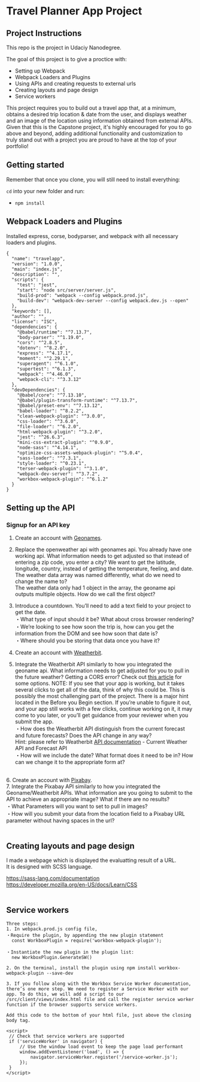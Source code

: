 # Travel Planner App Project<br>
## Project Instructions

This repo is the project in Udaciy Nanodegree.

The goal of this project is to give a proctice with:
- Setting up Webpack
- Webpack Loaders and Plugins
- Using APIs and creating requests to external urls
- Creating layouts and page design
- Service workers


This project requires you to build out a travel app that, at a minimum, obtains a desired trip location & date from the user, and displays weather and an image of the location using information obtained from external APIs. Given that this is the Capstone project, it's highly encouraged for you to go above and beyond, adding additional functionality and customization to truly stand out with a project you are proud to have at the top of your portfolio!

## Getting started

Remember that once you clone, you will still need to install everything:

`cd` into your new folder and run:
- `npm install`

## Webpack Loaders and Plugins
Installed express, corse, bodyparser, and webpack with all necessary loaders and plugins.
```
{
  "name": "travelapp",
  "version": "1.0.0",
  "main": "index.js",
  "description": "",
  "scripts": {
    "test": "jest",
    "start": "node src/server/server.js",
    "build-prod": "webpack --config webpack.prod.js",
    "build-dev": "webpack-dev-server --config webpack.dev.js --open"
  },
  "keywords": [],
  "author": "",
  "license": "ISC",
  "dependencies": {
    "@babel/runtime": "^7.13.7",
    "body-parser": "^1.19.0",
    "cors": "^2.8.5",
    "dotenv": "^8.2.0",
    "express": "^4.17.1",
    "moment": "^2.29.1",
    "superagent": "^6.1.0",
    "supertest": "^6.1.3",
    "webpack": "^4.46.0",
    "webpack-cli": "^3.3.12"
  },
  "devDependencies": {
    "@babel/core": "^7.13.10",
    "@babel/plugin-transform-runtime": "^7.13.7",
    "@babel/preset-env": "^7.13.12",
    "babel-loader": "^8.2.2",
    "clean-webpack-plugin": "^3.0.0",
    "css-loader": "^3.6.0",
    "file-loader": "^6.2.0",
    "html-webpack-plugin": "^3.2.0",
    "jest": "^26.6.3",
    "mini-css-extract-plugin": "^0.9.0",
    "node-sass": "^4.14.1",
    "optimize-css-assets-webpack-plugin": "^5.0.4",
    "sass-loader": "^7.3.1",
    "style-loader": "^0.23.1",
    "terser-webpack-plugin": "^3.1.0",
    "webpack-dev-server": "^3.7.2",
    "workbox-webpack-plugin": "^6.1.2"
  }
}

```
## Setting up the API

### Signup for an API key

1. Create an account with <a href= "http://www.geonames.org/export/web-services.html" target="_blank" >Geonames</a>.<br>
2. Replace the openweather api with geonames api. You already have one working api. What information needs to get adjusted so that instead of entering a zip code, you enter a city? We want to get the latitude, longitude, country, instead of getting the temperature, feeling, and date.<br>
The weather data array was named differently, what do we need to change the name to?<br>
The weather data only had 1 object in the array, the geoname api outputs multiple objects. How do we call the first object?<br>
3. Introduce a countdown. You’ll need to add a text field to your project to get the date.<br>
    ・What type of input should it be? What about cross browser rendering?<br>
    ・We’re looking to see how soon the trip is, how can you get the information from the DOM and see how soon that date is?<br>
    ・Where should you be storing that data once you have it?<br>

4. Create an account with <a href= "https://www.weatherbit.io/account/create" target="_blank" >Weatherbit</a>.<br>
5. Integrate the Weatherbit API similarly to how you integrated the geoname api. What information needs to get adjusted for you to pull in the future weather? Getting a CORS error? Check out <a href= "https://medium.com/@dtkatz/3-ways-to-fix-the-cors-error-and-how-access-control-allow-origin-works-d97d55946d9" target="_blank" >this article</a> for some options. NOTE: If you see that your app is working, but it takes several clicks to get all of the data, think of why this could be. This is possibly the most challenging part of the project. There is a major hint located in the Before you Begin section. If you’re unable to figure it out, and your app still works with a few clicks, continue working on it, it may come to you later, or you’ll get guidance from your reviewer when you submit the app.<br>
    ・How does the Weatherbit API distinguish from the current forecast and future forecasts? Does the API change in any way? <br>Hint: please refer to Weatherbit <a href= "https://www.weatherbit.io/api" target="_blank" >API documentation</a> - Current Weather API and Forecast API<br>
    ・How will we include the date? What format does it need to be in? How can we change it to the appropriate form   at?<br>
<br>
6. Create an account with <a href= "https://pixabay.com/api/docs/" target="_blank" >Pixabay</a>.<br>
7. Integrate the Pixabay API similarly to how you integrated the Geoname/Weatherbit APIs. What information are you going to submit to the API to achieve an appropriate image? What if there are no results?<br>
    ・What Parameters will you want to set to pull in images?<br>
    ・How will you submit your data from the location field to a Pixabay URL parameter without having spaces in the url?<br>
<br>

## Creating layouts and page design<br>
I made a webpage which is displayed the evaluatting result of a URL.<br>
It is designed with SCSS language.<br>

https://sass-lang.com/documentation<br>
https://developer.mozilla.org/en-US/docs/Learn/CSS <br>
<br>
## Service workers<br>

```
Three steps:
1. In webpack.prod.js config file,
・Require the plugin, by appending the new plugin statement
  const WorkboxPlugin = require('workbox-webpack-plugin');

・Instantiate the new plugin in the plugin list:
  new WorkboxPlugin.GenerateSW()

2. On the terminal, install the plugin using npm install workbox-webpack-plugin --save-dev

3. If you follow along with the Workbox Service Worker documentation, there’s one more step. We need to register a Service Worker with our app. To do this, we will add a script to our /src/client/views/index.html file and call the register service worker function if the browser supports service workers.

Add this code to the bottom of your html file, just above the closing body tag.

<script>
 // Check that service workers are supported
 if ('serviceWorker' in navigator) {
     // Use the window load event to keep the page load performant
     window.addEventListener('load', () => {
         navigator.serviceWorker.register('/service-worker.js');
     });
 }
</script>
```
